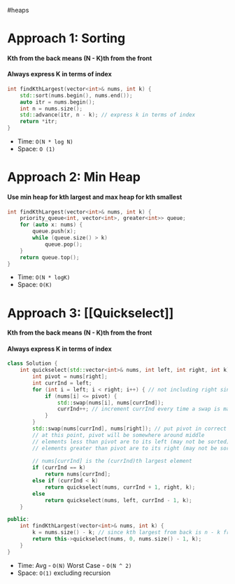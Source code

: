 #heaps
# Approach 1: Sorting
#### Kth from the back means (N - K)th from the front
#### Always express K in terms of index
```cpp
int findKthLargest(vector<int>& nums, int k) {
	std::sort(nums.begin(), nums.end());
	auto itr = nums.begin();
	int n = nums.size();
	std::advance(itr, n - k); // express k in terms of index
	return *itr;
}
```
- Time: `O(N * log N)`
- Space: `O (1)`

# Approach 2: Min Heap
#### Use min heap for kth largest and max heap for kth smallest
```cpp
int findKthLargest(vector<int>& nums, int k) {
	priority_queue<int, vector<int>, greater<int>> queue;
	for (auto x: nums) {
		queue.push(x);
		while (queue.size() > k)
			queue.pop();
	}
	return queue.top();
}
```
- Time: `O(N * logK)`
- Space: `O(K)`

# Approach 3: [[Quickselect]]
#### Kth from the back means (N - K)th from the front
#### Always express K in terms of index
```cpp
class Solution {
	int quickselect(std::vector<int>& nums, int left, int right, int k) {
        int pivot = nums[right];
        int currInd = left;
        for (int i = left; i < right; i++) { // not including right since that is the pivot
            if (nums[i] <= pivot) {
                std::swap(nums[i], nums[currInd]);
                currInd++; // increment currInd every time a swap is made
            }
        }
        std::swap(nums[currInd], nums[right]); // put pivot in correct position
        // at this point, pivot will be somewhere around middle
        // elements less than pivot are to its left (may not be sorted)
        // elements greater than pivot are to its right (may not be sorted)
        
        // nums[currInd] is the (currInd)th largest element
        if (currInd == k)
            return nums[currInd];
        else if (currInd < k)
            return quickselect(nums, currInd + 1, right, k);
        else
            return quickselect(nums, left, currInd - 1, k);
    }

public:
	int findKthLargest(vector<int>& nums, int k) {
		k = nums.size() - k; // since kth largest from back is n - k from front
		return this->quickselect(nums, 0, nums.size() - 1, k);
	}
}
```
- Time: Avg - `O(N)` Worst Case - `O(N ^ 2)`
- Space: `O(1)` excluding recursion